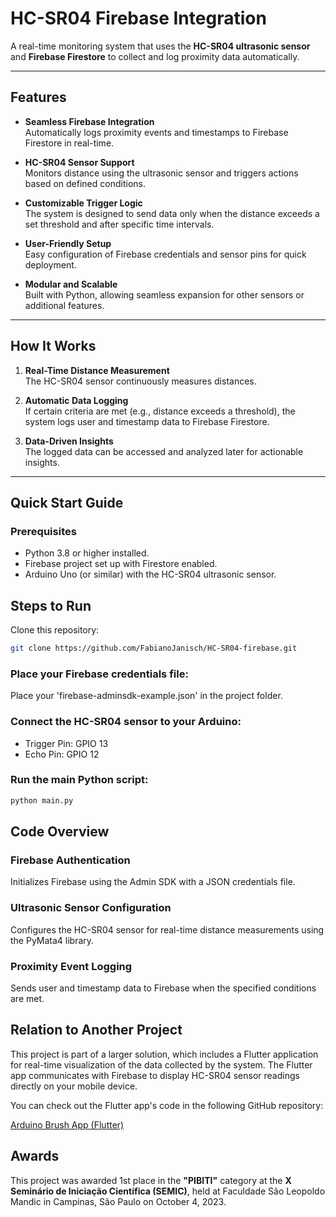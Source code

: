 # HC-SR04 Firebase Integration

A real-time monitoring system that uses the **HC-SR04 ultrasonic sensor** and **Firebase Firestore** to collect and log proximity data automatically.

---

## Features

- **Seamless Firebase Integration**  
  Automatically logs proximity events and timestamps to Firebase Firestore in real-time.  

- **HC-SR04 Sensor Support**  
  Monitors distance using the ultrasonic sensor and triggers actions based on defined conditions.  

- **Customizable Trigger Logic**  
  The system is designed to send data only when the distance exceeds a set threshold and after specific time intervals.  

- **User-Friendly Setup**  
  Easy configuration of Firebase credentials and sensor pins for quick deployment.  

- **Modular and Scalable**  
  Built with Python, allowing seamless expansion for other sensors or additional features.  

---

## How It Works

1. **Real-Time Distance Measurement**  
   The HC-SR04 sensor continuously measures distances.  

2. **Automatic Data Logging**  
   If certain criteria are met (e.g., distance exceeds a threshold), the system logs user and timestamp data to Firebase Firestore.  

3. **Data-Driven Insights**  
   The logged data can be accessed and analyzed later for actionable insights.

---

## Quick Start Guide

### Prerequisites
- Python 3.8 or higher installed.
- Firebase project set up with Firestore enabled.
- Arduino Uno (or similar) with the HC-SR04 ultrasonic sensor.

## Steps to Run
Clone this repository:

```bash
git clone https://github.com/FabianoJanisch/HC-SR04-firebase.git
```
### Place your Firebase credentials file:
Place your 'firebase-adminsdk-example.json' in the project folder.

### Connect the HC-SR04 sensor to your Arduino:

- Trigger Pin: GPIO 13
- Echo Pin: GPIO 12
  
### Run the main Python script:
```bash
python main.py
```
## Code Overview
### Firebase Authentication
Initializes Firebase using the Admin SDK with a JSON credentials file.

### Ultrasonic Sensor Configuration
Configures the HC-SR04 sensor for real-time distance measurements using the PyMata4 library.

### Proximity Event Logging
Sends user and timestamp data to Firebase when the specified conditions are met.

## Relation to Another Project
This project is part of a larger solution, which includes a Flutter application for real-time visualization of the data collected by the system. The Flutter app communicates with Firebase to display HC-SR04 sensor readings directly on your mobile device.

You can check out the Flutter app's code in the following GitHub repository:

[Arduino Brush App (Flutter)](https://github.com/FabianoJanisch/aplicativo-arduino-brush)

## Awards 
This project was awarded 1st place in the **"PIBITI"** category at the **X Seminário de Iniciação Científica (SEMIC)**, held at Faculdade São Leopoldo Mandic in Campinas, São Paulo on October 4, 2023.






